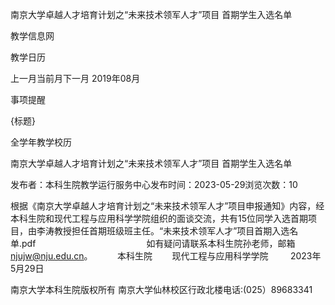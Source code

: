 






南京大学卓越人才培育计划之“未来技术领军人才”项目 首期学生入选名单





























教学信息网







































教学日历



上一月当前月下一月
2019年08月





事项提醒


{标题}


全学年教学校历
























南京大学卓越人才培育计划之“未来技术领军人才”项目 首期学生入选名单

发布者：本科生院教学运行服务中心发布时间：2023-05-29浏览次数：10

根据《南京大学卓越人才培育计划之“未来技术领军人才”项目申报通知》内容，经本科生院和现代工程与应用科学学院组织的面谈交流，共有15位同学入选首期项目，由李涛教授担任首期班级班主任。“未来技术领军人才”项目首期入选名单.pdf                                             如有疑问请联系本科生院孙老师，邮箱 njujw@nju.edu.cn。          本科生院        现代工程与应用科学学院         2023年5月29日

















南京大学本科生院版权所有
南京大学仙林校区行政北楼电话:(025）89683341






















